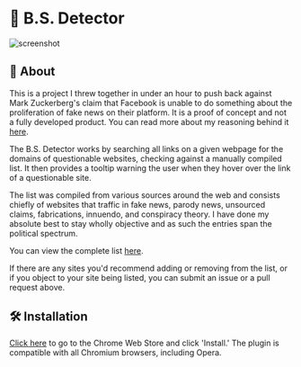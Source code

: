 # 💩 B.S. Detector

![screenshot](https://s22.postimg.org/ru4qaxndt/another_example_of_the_extensions_functionality.jpg)

## 📖 About

This is a project I threw together in under an hour to push back against Mark Zuckerberg's claim that Facebook is unable to do something about the proliferation of fake news on their platform. It is a proof of concept and not a fully developed product. You can read more about my reasoning behind it [here](https://www.inverse.com/article/23781-bs-detector-facebook-fake-news-daniel-sieradski).

The B.S. Detector works by searching all links on a given webpage for the domains of questionable websites, checking against a manually compiled list. It then provides a tooltip warning the user when they hover over the link of a questionable site.

The list was compiled from various sources around the web and consists chiefly of websites that traffic in fake news, parody news, unsourced claims, fabrications, innuendo, and conspiracy theory. I have done my absolute best to stay wholly objective and as such the entries span the political spectrum.

You can view the complete list [here](https://github.com/selfagency/bs-detector/blob/master/chrome/data/data.json).

If there are any sites you'd recommend adding or removing from the list, or if you object to your site being listed, you can submit an issue or a pull request above.

## 🛠 Installation

[Click here](https://chrome.google.com/webstore/detail/dlcgkekjiopopabcifhebmphmfmdbjod/) to go to the Chrome Web Store and click 'Install.' The plugin is compatible with all Chromium browsers, including Opera.
